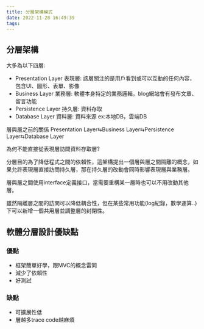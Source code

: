 ```yaml
---
title: 分層架構模式
date: 2022-11-28 16:49:39
tags:
---
```


## 分層架構

大多為以下四層:

* Presentation Layer 表現層: 該層關注的是用戶看到或可以互動的任何內容，包含UI、圖形、表單、影像
* Business Layer 業務層: 軟體本身特定的業務邏輯，blog網站會有發布文章、留言功能
* Persistence Layer 持久層: 資料存取
* Database Layer 資料層: 資料來源 ex:本地DB，雲端DB
<!--more-->
層與層之前的關係
Presentation Layer⇆Business Layer⇆Persistence Layer⇆Database Layer

為何不能直接從表現層訪問資料存取層?

分層目的為了降低程式之間的依賴性，這架構提出一個層與層之間隔離的概念，如果允許表現層直接訪問持久層，那在持久層的改動會同時影響表現層與業務層。

層與層之間使用interface定義接口，當需要重構某一層時也可以不用改動其他層。

雖然隔離層之間的訪問可以降低耦合性，但在某些常用功能(log紀錄，數學運算..)下可以新增一個共用層並調整層的封閉性。

## 軟體分層設計優缺點

### 優點

* 框架簡單好學，跟MVC的概念雷同
* 減少了依賴性
* 好測試

### 缺點

* 可擴展性低
* 層越多trace code越麻煩
